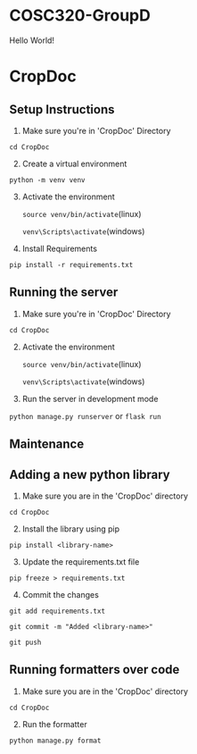 # COSC320-GroupD

Hello World!


# CropDoc
## Setup Instructions
1. Make sure you're in 'CropDoc' Directory

```cd CropDoc```

2. Create a virtual environment

```python -m venv venv```

3. Activate the environment
    
    ```source venv/bin/activate```(linux)
        
    ```venv\Scripts\activate```(windows)

4. Install Requirements

```pip install -r requirements.txt```


## Running the server
1. Make sure you're in 'CropDoc' Directory

```cd CropDoc```

2. Activate the environment
    
    ```source venv/bin/activate```(linux)
        
    ```venv\Scripts\activate```(windows)

3. Run the server in development mode

```python manage.py runserver```
or
```flask run```




## Maintenance

## Adding a new python library

1. Make sure you are in the 'CropDoc' directory

```cd CropDoc```

2. Install the library using pip

```pip install <library-name>```

3. Update the requirements.txt file

```pip freeze > requirements.txt```

4. Commit the changes

```git add requirements.txt```

```git commit -m "Added <library-name>"```

```git push```


## Running formatters over code
1. Make sure you are in the 'CropDoc' directory

```cd CropDoc```

2. Run the formatter

```python manage.py format```
